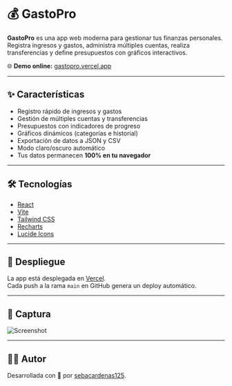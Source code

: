 # 💰 GastoPro

**GastoPro** es una app web moderna para gestionar tus finanzas personales.  
Registra ingresos y gastos, administra múltiples cuentas, realiza transferencias y define presupuestos con gráficos interactivos.

🌐 **Demo online:** [gastopro.vercel.app](https://gastopro.vercel.app/)

---

## ✨ Características
- Registro rápido de ingresos y gastos
- Gestión de múltiples cuentas y transferencias
- Presupuestos con indicadores de progreso
- Gráficos dinámicos (categorías e historial)
- Exportación de datos a JSON y CSV
- Modo claro/oscuro automático
- Tus datos permanecen **100% en tu navegador**

---

## 🛠️ Tecnologías
- [React](https://react.dev/)
- [Vite](https://vitejs.dev/)
- [Tailwind CSS](https://tailwindcss.com/)
- [Recharts](https://recharts.org/)
- [Lucide Icons](https://lucide.dev/)

---

## 🚀 Despliegue
La app está desplegada en [Vercel](https://vercel.com/).  
Cada push a la rama `main` en GitHub genera un deploy automático.

---

## 📸 Captura
![Screenshot](public/gastopro.png)

---

## 👨‍💻 Autor
Desarrollada con 💙 por [sebacardenas125](https://github.com/sebacardenas125).
